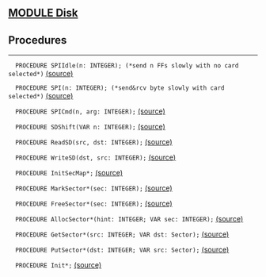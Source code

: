 
## [MODULE Disk](https://github.com/io-core/Kernel/blob/main/Disk.Mod)

## Procedures
---

`  PROCEDURE SPIIdle(n: INTEGER); (*send n FFs slowly with no card selected*)` [(source)](https://github.com/io-core/Kernel/blob/main/Disk.Mod#L19)


`  PROCEDURE SPI(n: INTEGER); (*send&rcv byte slowly with card selected*)` [(source)](https://github.com/io-core/Kernel/blob/main/Disk.Mod#L27)


`  PROCEDURE SPICmd(n, arg: INTEGER);` [(source)](https://github.com/io-core/Kernel/blob/main/Disk.Mod#L33)


`  PROCEDURE SDShift(VAR n: INTEGER);` [(source)](https://github.com/io-core/Kernel/blob/main/Disk.Mod#L45)


`  PROCEDURE ReadSD(src, dst: INTEGER);` [(source)](https://github.com/io-core/Kernel/blob/main/Disk.Mod#L53)


`  PROCEDURE WriteSD(dst, src: INTEGER);` [(source)](https://github.com/io-core/Kernel/blob/main/Disk.Mod#L67)


`  PROCEDURE InitSecMap*;` [(source)](https://github.com/io-core/Kernel/blob/main/Disk.Mod#L81)


`  PROCEDURE MarkSector*(sec: INTEGER);` [(source)](https://github.com/io-core/Kernel/blob/main/Disk.Mod#L87)


`  PROCEDURE FreeSector*(sec: INTEGER);` [(source)](https://github.com/io-core/Kernel/blob/main/Disk.Mod#L92)


`  PROCEDURE AllocSector*(hint: INTEGER; VAR sec: INTEGER);` [(source)](https://github.com/io-core/Kernel/blob/main/Disk.Mod#L97)


`  PROCEDURE GetSector*(src: INTEGER; VAR dst: Sector);` [(source)](https://github.com/io-core/Kernel/blob/main/Disk.Mod#L107)


`  PROCEDURE PutSector*(dst: INTEGER; VAR src: Sector);` [(source)](https://github.com/io-core/Kernel/blob/main/Disk.Mod#L113)


`  PROCEDURE Init*;` [(source)](https://github.com/io-core/Kernel/blob/main/Disk.Mod#L119)

